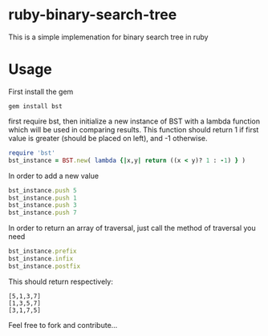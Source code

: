 # ruby-binary-search-tree
This is a simple implemenation for binary search tree in ruby

# Usage
First install the gem 
```
gem install bst
```

first require bst, then initialize a new instance of BST with a lambda function which will be used in comparing results.
This function should return 1 if first value is greater (should be placed on left), and -1 otherwise.

```ruby
require 'bst'
bst_instance = BST.new( lambda {|x,y| return ((x < y)? 1 : -1) } )
```

In order to add a new value
```ruby
bst_instance.push 5
bst_instance.push 1
bst_instance.push 3
bst_instance.push 7
```

In order to return an array of traversal, just call the method of traversal you need
```ruby
bst_instance.prefix
bst_instance.infix
bst_instance.postfix
```

This should return respectively:
```
[5,1,3,7]
[1,3,5,7]
[3,1,7,5]
```

Feel free to fork and contribute...